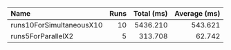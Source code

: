 
|Name|Runs|Total (ms)|Average (ms)|
|:--|--:|--:|--:|
|runs10ForSimultaneousX10|10|5436.210|543.621|
|runs5ForParallelX2|5|313.708|62.742|


